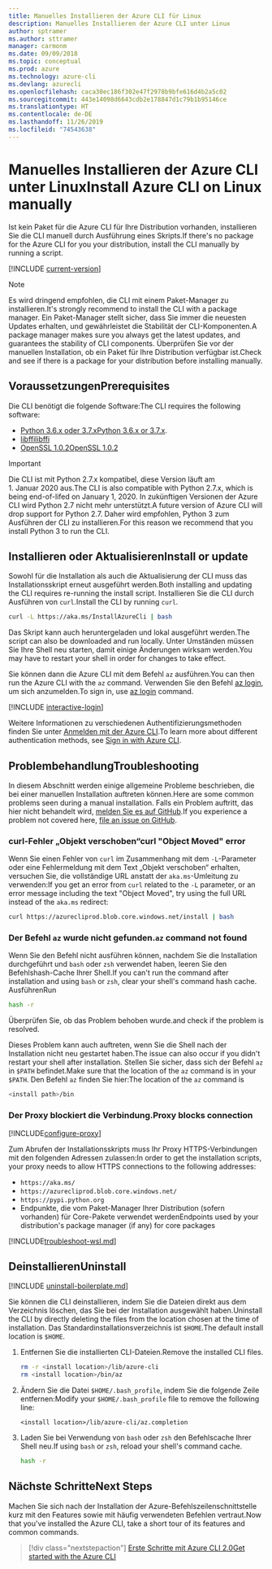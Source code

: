 ```yaml
---
title: Manuelles Installieren der Azure CLI für Linux
description: Manuelles Installieren der Azure CLI unter Linux
author: sptramer
ms.author: sttramer
manager: carmonm
ms.date: 09/09/2018
ms.topic: conceptual
ms.prod: azure
ms.technology: azure-cli
ms.devlang: azurecli
ms.openlocfilehash: caca30ec186f302e47f2978b9bfe616d4b2a5c02
ms.sourcegitcommit: 443e14098d6643cdb2e178847d1c79b1b95146ce
ms.translationtype: HT
ms.contentlocale: de-DE
ms.lasthandoff: 11/26/2019
ms.locfileid: "74543638"
---
```

# <a name="install-azure-cli-on-linux-manually"></a><span data-ttu-id="ca3e7-103">Manuelles Installieren der Azure CLI unter Linux</span><span class="sxs-lookup"><span data-stu-id="ca3e7-103">Install Azure CLI on Linux manually</span></span>

<span data-ttu-id="ca3e7-104">Ist kein Paket für die Azure CLI für Ihre Distribution vorhanden, installieren Sie die CLI manuell durch Ausführung eines Skripts.</span><span class="sxs-lookup"><span data-stu-id="ca3e7-104">If there's no package for the Azure CLI for you your distribution, install the CLI manually by running a script.</span></span>

[!INCLUDE [current-version](includes/current-version.md)]

> [!NOTE]
> <span data-ttu-id="ca3e7-105">Es wird dringend empfohlen, die CLI mit einem Paket-Manager zu installieren.</span><span class="sxs-lookup"><span data-stu-id="ca3e7-105">It's strongly recommend to install the CLI with a package manager.</span></span> <span data-ttu-id="ca3e7-106">Ein Paket-Manager stellt sicher, dass Sie immer die neuesten Updates erhalten, und gewährleistet die Stabilität der CLI-Komponenten.</span><span class="sxs-lookup"><span data-stu-id="ca3e7-106">A package manager makes sure you always get the latest updates, and guarantees the stability of CLI components.</span></span> <span data-ttu-id="ca3e7-107">Überprüfen Sie vor der manuellen Installation, ob ein Paket für Ihre Distribution verfügbar ist.</span><span class="sxs-lookup"><span data-stu-id="ca3e7-107">Check and see if there is a package for your distribution before installing manually.</span></span>

## <a name="prerequisites"></a><span data-ttu-id="ca3e7-108">Voraussetzungen</span><span class="sxs-lookup"><span data-stu-id="ca3e7-108">Prerequisites</span></span>

<span data-ttu-id="ca3e7-109">Die CLI benötigt die folgende Software:</span><span class="sxs-lookup"><span data-stu-id="ca3e7-109">The CLI requires the following software:</span></span>

* <span data-ttu-id="ca3e7-110">[Python 3.6.x oder 3.7.x](https://www.python.org/downloads/)</span><span class="sxs-lookup"><span data-stu-id="ca3e7-110">[Python 3.6.x or 3.7.x](https://www.python.org/downloads/).</span></span> 
* [<span data-ttu-id="ca3e7-111">libffi</span><span class="sxs-lookup"><span data-stu-id="ca3e7-111">libffi</span></span>](https://sourceware.org/libffi/)
* [<span data-ttu-id="ca3e7-112">OpenSSL 1.0.2</span><span class="sxs-lookup"><span data-stu-id="ca3e7-112">OpenSSL 1.0.2</span></span>](https://www.openssl.org/source/)

> [!IMPORTANT]
>
> <span data-ttu-id="ca3e7-113">Die CLI ist mit Python 2.7.x kompatibel, diese Version läuft am 1. Januar 2020 aus.</span><span class="sxs-lookup"><span data-stu-id="ca3e7-113">The CLI is also compatible with Python 2.7.x, which is being end-of-lifed on January 1, 2020.</span></span> <span data-ttu-id="ca3e7-114">In zukünftigen Versionen der Azure CLI wird Python 2.7 nicht mehr unterstützt.</span><span class="sxs-lookup"><span data-stu-id="ca3e7-114">A future version of Azure CLI will drop support for Python 2.7.</span></span> <span data-ttu-id="ca3e7-115">Daher wird empfohlen, Python 3 zum Ausführen der CLI zu installieren.</span><span class="sxs-lookup"><span data-stu-id="ca3e7-115">For this reason we recommend that you install Python 3 to run the CLI.</span></span> 

## <a name="install-or-update"></a><span data-ttu-id="ca3e7-116">Installieren oder Aktualisieren</span><span class="sxs-lookup"><span data-stu-id="ca3e7-116">Install or update</span></span>

<span data-ttu-id="ca3e7-117">Sowohl für die Installation als auch die Aktualisierung der CLI muss das Installationsskript erneut ausgeführt werden.</span><span class="sxs-lookup"><span data-stu-id="ca3e7-117">Both installing and updating the CLI requires re-running the install script.</span></span> <span data-ttu-id="ca3e7-118">Installieren Sie die CLI durch Ausführen von `curl`.</span><span class="sxs-lookup"><span data-stu-id="ca3e7-118">Install the CLI by running `curl`.</span></span>

```bash
curl -L https://aka.ms/InstallAzureCli | bash
```

<span data-ttu-id="ca3e7-119">Das Skript kann auch heruntergeladen und lokal ausgeführt werden.</span><span class="sxs-lookup"><span data-stu-id="ca3e7-119">The script can also be downloaded and run locally.</span></span> <span data-ttu-id="ca3e7-120">Unter Umständen müssen Sie Ihre Shell neu starten, damit einige Änderungen wirksam werden.</span><span class="sxs-lookup"><span data-stu-id="ca3e7-120">You may have to restart your shell in order for changes to take effect.</span></span>

<span data-ttu-id="ca3e7-121">Sie können dann die Azure CLI mit dem Befehl `az` ausführen.</span><span class="sxs-lookup"><span data-stu-id="ca3e7-121">You can then run the Azure CLI with the `az` command.</span></span> <span data-ttu-id="ca3e7-122">Verwenden Sie den Befehl [az login](/cli/azure/reference-index#az-login), um sich anzumelden.</span><span class="sxs-lookup"><span data-stu-id="ca3e7-122">To sign in, use [az login](/cli/azure/reference-index#az-login) command.</span></span>

[!INCLUDE [interactive-login](includes/interactive-login.md)]

<span data-ttu-id="ca3e7-123">Weitere Informationen zu verschiedenen Authentifizierungsmethoden finden Sie unter [Anmelden mit der Azure CLI](authenticate-azure-cli.md).</span><span class="sxs-lookup"><span data-stu-id="ca3e7-123">To learn more about different authentication methods, see [Sign in with Azure CLI](authenticate-azure-cli.md).</span></span>

## <a name="troubleshooting"></a><span data-ttu-id="ca3e7-124">Problembehandlung</span><span class="sxs-lookup"><span data-stu-id="ca3e7-124">Troubleshooting</span></span>

<span data-ttu-id="ca3e7-125">In diesem Abschnitt werden einige allgemeine Probleme beschrieben, die bei einer manuellen Installation auftreten können.</span><span class="sxs-lookup"><span data-stu-id="ca3e7-125">Here are some common problems seen during a manual installation.</span></span> <span data-ttu-id="ca3e7-126">Falls ein Problem auftritt, das hier nicht behandelt wird, [melden Sie es auf GitHub](https://github.com/Azure/azure-cli/issues).</span><span class="sxs-lookup"><span data-stu-id="ca3e7-126">If you experience a problem not covered here, [file an issue on GitHub](https://github.com/Azure/azure-cli/issues).</span></span>

### <a name="curl-object-moved-error"></a><span data-ttu-id="ca3e7-127">curl-Fehler „Objekt verschoben“</span><span class="sxs-lookup"><span data-stu-id="ca3e7-127">curl "Object Moved" error</span></span>

<span data-ttu-id="ca3e7-128">Wenn Sie einen Fehler von `curl` im Zusammenhang mit dem `-L`-Parameter oder eine Fehlermeldung mit dem Text „Objekt verschoben“ erhalten, versuchen Sie, die vollständige URL anstatt der `aka.ms`-Umleitung zu verwenden:</span><span class="sxs-lookup"><span data-stu-id="ca3e7-128">If you get an error from `curl` related to the `-L` parameter, or an error message including the text "Object Moved", try using the full URL instead of the `aka.ms` redirect:</span></span>

```bash
curl https://azurecliprod.blob.core.windows.net/install | bash
```

### <a name="az-command-not-found"></a><span data-ttu-id="ca3e7-129">Der Befehl `az` wurde nicht gefunden.</span><span class="sxs-lookup"><span data-stu-id="ca3e7-129">`az` command not found</span></span>

<span data-ttu-id="ca3e7-130">Wenn Sie den Befehl nicht ausführen können, nachdem Sie die Installation durchgeführt und `bash` oder `zsh` verwendet haben, leeren Sie den Befehlshash-Cache Ihrer Shell.</span><span class="sxs-lookup"><span data-stu-id="ca3e7-130">If you can't run the command after installation and using `bash` or `zsh`, clear your shell's command hash cache.</span></span> <span data-ttu-id="ca3e7-131">Ausführen</span><span class="sxs-lookup"><span data-stu-id="ca3e7-131">Run</span></span>

```bash
hash -r
```

<span data-ttu-id="ca3e7-132">Überprüfen Sie, ob das Problem behoben wurde.</span><span class="sxs-lookup"><span data-stu-id="ca3e7-132">and check if the problem is resolved.</span></span>

<span data-ttu-id="ca3e7-133">Dieses Problem kann auch auftreten, wenn Sie die Shell nach der Installation nicht neu gestartet haben.</span><span class="sxs-lookup"><span data-stu-id="ca3e7-133">The issue can also occur if you didn't restart your shell after installation.</span></span> <span data-ttu-id="ca3e7-134">Stellen Sie sicher, dass sich der Befehl `az` in `$PATH` befindet.</span><span class="sxs-lookup"><span data-stu-id="ca3e7-134">Make sure that the location of the `az` command is in your `$PATH`.</span></span> <span data-ttu-id="ca3e7-135">Den Befehl `az` finden Sie hier:</span><span class="sxs-lookup"><span data-stu-id="ca3e7-135">The location of the `az` command is</span></span>

```bash
<install path>/bin
```

### <a name="proxy-blocks-connection"></a><span data-ttu-id="ca3e7-136">Der Proxy blockiert die Verbindung.</span><span class="sxs-lookup"><span data-stu-id="ca3e7-136">Proxy blocks connection</span></span>

[!INCLUDE[configure-proxy](includes/configure-proxy.md)]

<span data-ttu-id="ca3e7-137">Zum Abrufen der Installationsskripts muss Ihr Proxy HTTPS-Verbindungen mit den folgenden Adressen zulassen:</span><span class="sxs-lookup"><span data-stu-id="ca3e7-137">In order to get the installation scripts, your proxy needs to allow HTTPS connections to the following addresses:</span></span>

* `https://aka.ms/`
* `https://azurecliprod.blob.core.windows.net/`
* `https://pypi.python.org`
* <span data-ttu-id="ca3e7-138">Endpunkte, die vom Paket-Manager Ihrer Distribution (sofern vorhanden) für Core-Pakete verwendet werden</span><span class="sxs-lookup"><span data-stu-id="ca3e7-138">Endpoints used by your distribution's package manager (if any) for core packages</span></span>

[!INCLUDE[troubleshoot-wsl.md](includes/troubleshoot-wsl.md)]

## <a name="uninstall"></a><span data-ttu-id="ca3e7-139">Deinstallieren</span><span class="sxs-lookup"><span data-stu-id="ca3e7-139">Uninstall</span></span>

[!INCLUDE [uninstall-boilerplate.md](includes/uninstall-boilerplate.md)]

<span data-ttu-id="ca3e7-140">Sie können die CLI deinstallieren, indem Sie die Dateien direkt aus dem Verzeichnis löschen, das Sie bei der Installation ausgewählt haben.</span><span class="sxs-lookup"><span data-stu-id="ca3e7-140">Uninstall the CLI by directly deleting the files from the location chosen at the time of installation.</span></span> <span data-ttu-id="ca3e7-141">Das Standardinstallationsverzeichnis ist `$HOME`.</span><span class="sxs-lookup"><span data-stu-id="ca3e7-141">The default install location is `$HOME`.</span></span>

1. <span data-ttu-id="ca3e7-142">Entfernen Sie die installierten CLI-Dateien.</span><span class="sxs-lookup"><span data-stu-id="ca3e7-142">Remove the installed CLI files.</span></span>

   ```bash
   rm -r <install location>/lib/azure-cli
   rm <install location>/bin/az
   ```

2. <span data-ttu-id="ca3e7-143">Ändern Sie die Datei `$HOME/.bash_profile`, indem Sie die folgende Zeile entfernen:</span><span class="sxs-lookup"><span data-stu-id="ca3e7-143">Modify your `$HOME/.bash_profile` file to remove the following line:</span></span>

   ```text
   <install location>/lib/azure-cli/az.completion
   ```

3. <span data-ttu-id="ca3e7-144">Laden Sie bei Verwendung von `bash` oder `zsh` den Befehlscache Ihrer Shell neu.</span><span class="sxs-lookup"><span data-stu-id="ca3e7-144">If using `bash` or `zsh`, reload your shell's command cache.</span></span>

   ```bash
   hash -r
   ```

## <a name="next-steps"></a><span data-ttu-id="ca3e7-145">Nächste Schritte</span><span class="sxs-lookup"><span data-stu-id="ca3e7-145">Next Steps</span></span>

<span data-ttu-id="ca3e7-146">Machen Sie sich nach der Installation der Azure-Befehlszeilenschnittstelle kurz mit den Features sowie mit häufig verwendeten Befehlen vertraut.</span><span class="sxs-lookup"><span data-stu-id="ca3e7-146">Now that you've installed the Azure CLI, take a short tour of its features and common commands.</span></span>

> [!div class="nextstepaction"]
> [<span data-ttu-id="ca3e7-147">Erste Schritte mit Azure CLI 2.0</span><span class="sxs-lookup"><span data-stu-id="ca3e7-147">Get started with the Azure CLI</span></span>](get-started-with-azure-cli.md)
